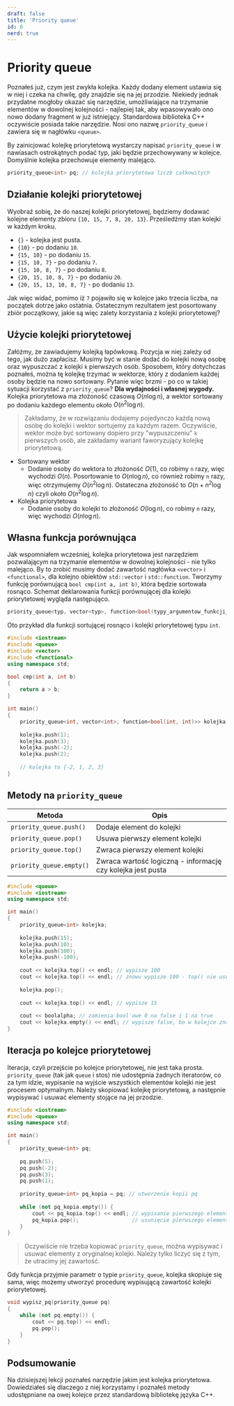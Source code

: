 ```yaml
---
draft: false
title: 'Priority queue'
id: 6
nerd: true
---
```

# Priority queue

Poznałeś już, czym jest zwykła kolejka. Każdy dodany element ustawia się w niej i czeka na chwilę, gdy znajdzie się na jej przodzie. Niekiedy jednak przydatne mogłoby okazać się narzędzie, umożliwiające na trzymanie elementów w dowolnej kolejności - najlepiej tak, aby wpasowywało ono nowo dodany fragment w już istniejący. Standardowa biblioteka C++ oczywiście posiada takie narzędzie. Nosi ono nazwę `priority_queue` i zawiera
się w nagłówku `<queue>`.

By zainicjować kolejkę priorytetową wystarczy napisać `priority_queue` i w nawiasach ostrokątnych podać typ, jaki będzie przechowywany w kolejce. Domyślnie kolejka przechowuje elementy malejąco.

```cpp
priority_queue<int> pq; // kolejka priorytetowa liczb całkowitych
```

## Działanie kolejki priorytetowej

Wyobraź sobię, że do naszej kolejki priorytetowej, będziemy dodawać kolejne elementy zbioru `{10, 15, 7, 8, 20, 13}`. Prześledźmy stan kolejki w każdym kroku.

- `{}` - kolejka jest pusta.
- `{10}` - po dodaniu `10`.
- `{15, 10}` - po dodaniu `15`.
- `{15, 10, 7}` - po dodaniu `7`.
- `{15, 10, 8, 7}` - po dodaniu `8`.
- `{20, 15, 10, 8, 7}` - po dodaniu `20`.
- `{20, 15, 13, 10, 8, 7}` - po dodaniu `13`.

Jak więc widać, pomimo iż `7` pojawiło się w kolejce jako trzecia liczba, na początek dotrze jako ostatnia. Ostatecznym rezultatem jest posortowany zbiór początkowy, jakie są więc zalety korzystania z kolejki priorytetowej?

## Użycie kolejki priorytetowej

Załóżmy, że zawiadujemy kolejką łapówkową. Pozycja w niej zależy od tego, jak dużo zapłacisz. Musimy być w stanie dodać do kolejki nową osobę oraz wypuszczać z kolejki `k` pierwszych osób. Sposobem, który dotychczas poznałeś, można tę kolejkę trzymać w wektorze, który z dodaniem każdej osoby będzie na nowo sortowany. Pytanie więc brzmi - po co w takiej sytuacji korzystać z `priority_queue`? **Dla wydajności i własnej wygody.** Kolejka priorytetowa ma złożoność czasową $O(n \log n)$, a wektor sortowany po dodaniu każdego elementu około $O(n^2 \log n)$.

> Zakładamy, że w rozwiązaniu dodajemy pojedynczo każdą nową osobę do kolejki i wektor sortujemy za każdym razem. Oczywiście, wektor może być  sortowany dopiero przy "wypuszczeniu" `k` pierwszych osób, ale zakładamy wariant faworyzujący kolejkę priorytetową.

- Sortowany wektor
	- Dodanie osoby do wektora to złożoność $O(1)$, co robimy `n` razy, więc wychodzi $O(n)$. Posortowanie to $O(n \log n)$, co również robimy `n` razy, więc otrzymujemy $O(n^2 \log n)$. Ostateczna złożoność to $O(n + n^2 \log n)$ czyli około $O(n^2 \log n)$.
- Kolejka priorytetowa
	- Dodanie osoby do kolejki to złożoność $O(\log n)$, co robimy `n` razy, więc wychodzi $O(n \log n)$.

## Własna funkcja porównująca

Jak wspomniałem wcześniej, kolejka priorytetowa jest narzędziem pozwalającym na trzymanie elementów w dowolnej kolejności - nie tylko malejąco. By to zrobić musimy dodać zawartość nagłówka `<vector>` i `<functional>`, dla kolejno obiektów `std::vector` i `std::function`. Tworzymy funkcję porównującą `bool cmp(int a, int b)`, która będzie sortowała rosnąco. Schemat deklarowania funkcji porównującej dla
kolejki priorytetowej wygląda następująco.

```cpp
priority_queue<typ, vector<typ>, function<bool(typy_argumentow_funkcji_cmp)>> pq(cmp);
```

Oto przykład dla funkcji sortującej rosnąco i kolejki priorytetowej typu `int`.

```cpp
#include <iostream>
#include <queue>
#include <vector>
#include <functional>
using namespace std;

bool cmp(int a, int b)
{
	return a > b;
}

int main()
{
	priority_queue<int, vector<int>, function<bool(int, int)>> kolejka(cmp);
	
	kolejka.push(1);
    kolejka.push(3);
    kolejka.push(-2);
    kolejka.push(2);
	
	// kolejka to {-2, 1, 2, 3}
}
```

## Metody na `priority_queue`

| Metoda | Opis |
| ------- | ------ |
| `priority_queue.push()` | Dodaje element do kolejki |
| `priority_queue.pop()` | Usuwa pierwszy element kolejki |
| `priority_queue.top()` | Zwraca pierwszy element kolejki |
| `priority_queue.empty()` | Zwraca wartość logiczną - informację czy kolejka jest pusta |

```cpp
#include <queue>
#include <iostream>
using namespace std;

int main()
{
	priority_queue<int> kolejka;
	
	kolejka.push(15);
	kolejka.push(10);
	kolejka.push(100);
	kolejka.push(-100);
	
	cout << kolejka.top() << endl; // wypisze 100
	cout << kolejka.top() << endl; // znowu wypisze 100 - top() nie usuwa górnego elementu
	
	kolejka.pop();
	
	cout << kolejka.top() << endl; // wypisze 15
	
	cout << boolalpha; // zamienia bool'owe 0 na false i 1 na true
	cout << kolejka.empty() << endl; // wypisze false, bo w kolejce znajduje się jeszcze 15, 10 i -100
}
```

## Iteracja po kolejce priorytetowej

Iteracja, czyli przejście po kolejce priorytetowej, nie jest taka prosta. `priority_queue` (tak jak `queue` i stos) nie udostępnia żadnych iteratorów, co za tym idzie, wypisanie na wyjście wszystkich elementów kolejki nie jest procesem optymalnym. Należy skopiować kolejkę priorytetową, a następnie wypisywać i usuwać elementy stojące na jej przodzie.

```cpp
#include <iostream>
#include <queue>
using namespace std;

int main()
{
	priority_queue<int> pq;
	
	pq.push(5);
	pq.push(-2);
	pq.push(3);
	pq.push(1);
	
	priority_queue<int> pq_kopia = pq; // utworzenie kopii pq
	
	while (not pq_kopia.empty()) {
		cout << pq_kopia.top() << endl; // wypisanie pierwszego elementu
		pq_kopia.pop();                 // usunięcie pierwszego elementu
	}
}
```

> Oczywiście nie trzeba kopiować `priority_queue`, można wypisywać i usuwać elementy z oryginalnej kolejki. Należy tylko liczyć się z tym, że utracimy jej zawartość.

Gdy funkcja przyjmie parametr o typie `priority_queue`, kolejka skopiuje się sama, więc możemy utworzyć procedurę wypisującą zawartość kolejki priorytetowej.

```cpp
void wypisz_pq(priority_queue pq)
{
	while (not pq.empty()) {
		cout << pq.top() << endl;
		pq.pop();
	}
}
```

## Podsumowanie

Na dzisiejszej lekcji poznałeś narzędzie jakim jest kolejka priorytetowa. Dowiedziałeś się dlaczego z niej korzystamy i poznałeś metody udostępniane na owej kolejce przez standardową bibliotekę języka C++.